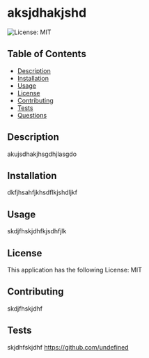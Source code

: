 # aksjdhakjshd
  ![License: MIT](https://img.shields.io/badge/License-MIT-yellow.svg)
## Table of Contents
* [Description](#description)
* [Installation](#installation)
* [Usage](#usage)
* [License](#license)
* [Contributing](#contributing)
* [Tests](#tests)
* [Questions](#questions)
## Description
akujsdhakjhsgdhjlasgdo
## Installation
dkfjhsahfjkhsdflkjshdljkf
## Usage
skdjfhskjdhfkjsdhfjlk
## License 
This application has the following License: MIT
## Contributing
skdjfhskjdhf
## Tests
skjdhfskjdhf
https://github.com/undefined